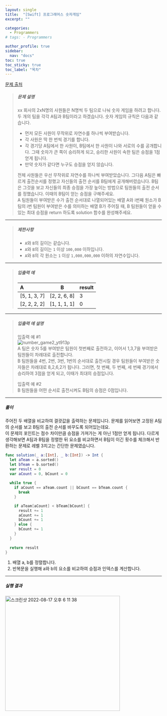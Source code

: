 ```yaml
---
layout: single
title:  "[Swift] 프로그래머스 숫자게임"
excerpt: ""

categories:
  - Programmers
# tags: - Programmers

author_profile: true
sidebar:
  nav: "docs"
toc: true
toc_sticky: true
toc_label: "목차"
---
```

[문제 출처](https://school.programmers.co.kr/learn/courses/30/lessons/12987?language=swift)

>##### 문제 설명
>xx 회사의 2xN명의 사원들은 N명씩 두 팀으로 나눠 숫자 게임을 하려고 합니다. 두 개의 팀을 각각 A팀과 B팀이라고 하겠습니다. 숫자 게임의 규칙은 다음과 같습니다.
>
>- 먼저 모든 사원이 무작위로 자연수를 하나씩 부여받습니다.
>- 각 사원은 딱 한 번씩 경기를 합니다.
>- 각 경기당 A팀에서 한 사원이, B팀에서 한 사원이 나와 서로의 수를 공개합니다. 그때 숫자가 큰 쪽이 승리하게 되고, 승리한 사원이 속한 팀은 승점을 1점 얻게 됩니다.
>- 만약 숫자가 같다면 누구도 승점을 얻지 않습니다.  
>
>전체 사원들은 우선 무작위로 자연수를 하나씩 부여받았습니다. 그다음 A팀은 빠르게 출전순서를 정했고 자신들의 출전 순서를 B팀에게 공개해버렸습니다. B팀은 그것을 보고 자신들의 최종 승점을 가장 높이는 방법으로 팀원들의 출전 순서를 정했습니다. 이때의 B팀이 얻는 승점을 구해주세요.  
>A 팀원들이 부여받은 수가 출전 순서대로 나열되어있는 배열 A와 i번째 원소가 B팀의 i번 팀원이 부여받은 수를 의미하는 배열 B가 주어질 때, B 팀원들이 얻을 수 있는 최대 승점을 return 하도록 solution 함수를 완성해주세요.

---

>##### 제한사항
>- <code>A</code>와 <code>B</code>의 길이는 같습니다.  
>- <code>A</code>와 <code>B</code>의 길이는 <code>1</code> 이상 <code>100,000</code> 이하입니다.
>- <code>A</code>와 <code>B</code>의 각 원소는 <code>1</code> 이상 <code>1,000,000,000</code> 이하의 자연수입니다.
---

>##### 입출력 예
>
>|A|B|result|
>|:---|:---:|---|
>|[5, 1, 3, 7]|[2, 2, 6, 8]|3
>|[2, 2, 2, 2]|[1, 1, 1, 1]|0

---

>##### 입출력 예 설명
>입출력 예 #1  
>![number_game2_yt913p](https://user-images.githubusercontent.com/60169777/185079738-5008c3b3-7417-46d9-b677-5b4d8d01ca5a.png)  
>A 팀은 숫자 5를 부여받은 팀원이 첫번째로 출전하고, 이어서 1,3,7을 부여받은 팀원들이 차례대로 출전합니다.  
>B 팀원들을 4번, 2번, 3번, 1번의 순서대로 출전시킬 경우 팀원들이 부여받은 숫자들은 차례대로 8,2,6,2가 됩니다. 그러면, 첫 번째, 두 번째, 세 번째 경기에서 승리하여 3점을 얻게 되고, 이때가 최대의 승점입니다.  
>  
>입출력 예 #2  
>B 팀원들을 어떤 순서로 출전시켜도 B팀의 승점은 0점입니다.

---

##### 풀이
주어진 두 배열을 비교하여 결괏값을 출력하는 문제입니다. 문제를 읽어보면 고정된 A팀의 순서를 보고 B팀의 출전 순서를 바꾸도록 되어있는데요.  
이 문제의 포인트는 점수 차이만큼 승점을 가져가는 게 아닌 1점만 얻게 됩니다. 다르게 생각해보면 A팀과 B팀을 정렬한 뒤 요소를 비교하면서 B팀이 이긴 횟수를 체크해서 반환하는 문제로 레벨 3치고는 간단한 문제였습니다.

```swift
func solution(_ a:[Int], _ b:[Int]) -> Int {
  let aTeam = a.sorted()
  let bTeam = b.sorted()
  var result = 0
  var aCount = 0, bCount = 0
    
  while true {
    if aCount == aTeam.count || bCount == bTeam.count {
      break
    }

    if aTeam[aCount] < bTeam[bCount] {
      result += 1
      aCount += 1
      bCount += 1
    } else {
      bCount += 1
    }
  }
    
  return result
}
```

1. 배열 a, b를 정렬합니다.
2. 반복문을 실행해 a와 b의 요소를 비교하여 승점과 인덱스를 계산합니다.

---

##### 실행 결과
<img width="369" alt="스크린샷 2022-08-17 오후 6 11 38" src="https://user-images.githubusercontent.com/60169777/185081373-5c1dc2a7-4403-4bc4-830c-ff291088b52f.png">
